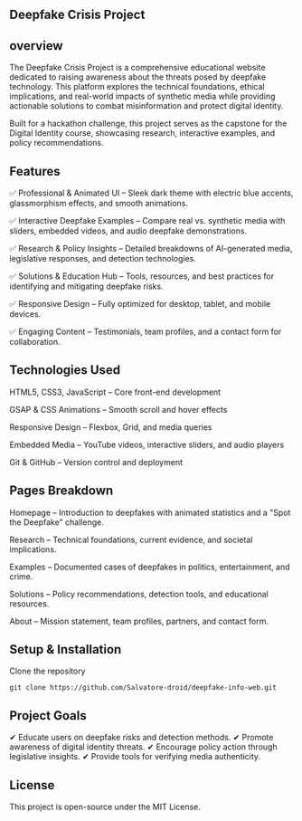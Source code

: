 ## Deepfake Crisis Project

## overview


The Deepfake Crisis Project is a comprehensive educational website dedicated to raising awareness about the threats posed by deepfake technology. This platform explores the technical foundations, ethical implications, and real-world impacts of synthetic media while providing actionable solutions to combat misinformation and protect digital identity.

Built for a hackathon challenge, this project serves as the capstone for the Digital Identity course, showcasing research, interactive examples, and policy recommendations.

## Features

✅ Professional & Animated UI – Sleek dark theme with electric blue accents, glassmorphism effects, and smooth animations.

✅ Interactive Deepfake Examples – Compare real vs. synthetic media with sliders, embedded videos, and audio deepfake demonstrations.

✅ Research & Policy Insights – Detailed breakdowns of AI-generated media, legislative responses, and detection technologies.

✅ Solutions & Education Hub – Tools, resources, and best practices for identifying and mitigating deepfake risks.

✅ Responsive Design – Fully optimized for desktop, tablet, and mobile devices.

✅ Engaging Content – Testimonials, team profiles, and a contact form for collaboration.


## Technologies Used

HTML5, CSS3, JavaScript – Core front-end development

GSAP & CSS Animations – Smooth scroll and hover effects

Responsive Design – Flexbox, Grid, and media queries

Embedded Media – YouTube videos, interactive sliders, and audio players

Git & GitHub – Version control and deployment

## Pages Breakdown

Homepage – Introduction to deepfakes with animated statistics and a "Spot the Deepfake" challenge.

Research – Technical foundations, current evidence, and societal implications.

Examples – Documented cases of deepfakes in politics, entertainment, and crime.

Solutions – Policy recommendations, detection tools, and educational resources.

About – Mission statement, team profiles, partners, and contact form.

## Setup & Installation

Clone the repository

    git clone https://github.com/Salvatore-droid/deepfake-info-web.git


## Project Goals

✔ Educate users on deepfake risks and detection methods.
✔ Promote awareness of digital identity threats.
✔ Encourage policy action through legislative insights.
✔ Provide tools for verifying media authenticity.


## License

This project is open-source under the MIT License.